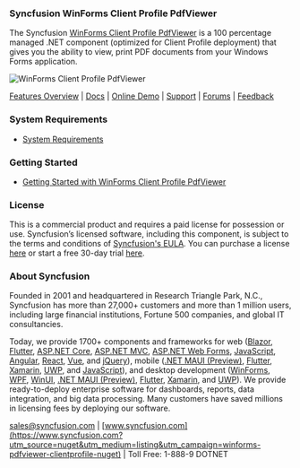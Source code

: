 ### Syncfusion WinForms Client Profile PdfViewer

The Syncfusion [WinForms Client Profile PdfViewer](https://www.syncfusion.com/winforms-ui-controls/pdf-viewer?utm_source=nuget&utm_medium=listing&utm_campaign=winforms-pdfviewer-clientprofile-nuget) is a 100 percentage managed .NET component (optimized for Client Profile deployment) that gives you the ability to view, print PDF documents from your Windows Forms application.

![WinForms Client Profile PdfViewer](https://cdn.syncfusion.com/nuget-readme/winforms/winforms-pdfviewer.png)

[Features Overview](https://www.syncfusion.com/winforms-ui-controls/pdf-viewer?utm_source=nuget&utm_medium=listing&utm_campaign=winforms-pdfviewer-clientprofile-nuget) | [Docs](https://help.syncfusion.com/windowsforms/pdf-viewer/getting-started?utm_source=nuget&utm_medium=listing&utm_campaign=winforms-pdfviewer-clientprofile-nuget) | [Online Demo](https://ej2.syncfusion.com/aspnetmvc/DocIO/UpdateFields?utm_source=nuget&utm_medium=listing&utm_campaign=winforms-pdfviewer-clientprofile-nuget#/material) | [Support](https://www.syncfusion.com/support/directtrac/incidents/newincident?utm_source=nuget&utm_medium=listing&utm_campaign=winforms-pdfviewer-clientprofile-nuget) | [Forums](https://www.syncfusion.com/forums?utm_source=nuget&utm_medium=listing&utm_campaign=winforms-pdfviewer-clientprofile-nuget) | [Feedback](https://www.syncfusion.com/feedback?utm_source=nuget&utm_medium=listing&utm_campaign=winforms-pdfviewer-clientprofile-nuget)

### System Requirements

* [System Requirements](https://help.syncfusion.com/windowsforms/installation/system-requirements?utm_source=nuget&utm_medium=listing&utm_campaign=winforms-pdfviewer-clientprofile-nuget)

### Getting Started

* [Getting Started with WinForms Client Profile PdfViewer](https://help.syncfusion.com/windowsforms/pdf-viewer/getting-started?utm_source=nuget&utm_medium=listing&utm_campaign=winforms-pdfviewer-clientprofile-nuget)

### License

This is a commercial product and requires a paid license for possession or use. Syncfusion’s licensed software, including this component, is subject to the terms and conditions of [Syncfusion's EULA](https://www.syncfusion.com/eula/es/?utm_source=nuget&utm_medium=listing&utm_campaign=winforms-pdfviewer-clientprofile-nuget). You can purchase a license [here](https://www.syncfusion.com/sales/products?utm_source=nuget&utm_medium=listing&utm_campaign=winforms-pdfviewer-clientprofile-nuget) or start a free 30-day trial [here](https://www.syncfusion.com/account/manage-trials/start-trials?utm_source=nuget&utm_medium=listing&utm_campaign=winforms-pdfviewer-clientprofile-nuget).

### About Syncfusion

Founded in 2001 and headquartered in Research Triangle Park, N.C., Syncfusion has more than 27,000+ customers and more than 1 million users, including large financial institutions, Fortune 500 companies, and global IT consultancies.
 
Today, we provide 1700+ components and frameworks for web ([Blazor](https://www.syncfusion.com/blazor-components?utm_source=nuget&utm_medium=listing&utm_campaign=winforms-pdfviewer-clientprofile-nuget), [Flutter](https://www.syncfusion.com/flutter-widgets?utm_source=nuget&utm_medium=listing&utm_campaign=winforms-pdfviewer-clientprofile-nuget), [ASP.NET Core](https://www.syncfusion.com/aspnet-core-ui-controls?utm_source=nuget&utm_medium=listing&utm_campaign=winforms-pdfviewer-clientprofile-nuget), [ASP.NET MVC](https://www.syncfusion.com/aspnet-mvc-ui-controls?utm_source=nuget&utm_medium=listing&utm_campaign=winforms-pdfviewer-clientprofile-nuget), [ASP.NET Web Forms](https://www.syncfusion.com/jquery/aspnet-webforms-ui-controls?utm_source=nuget&utm_medium=listing&utm_campaign=winforms-pdfviewer-clientprofile-nuget), [JavaScript](https://www.syncfusion.com/javascript-ui-controls?utm_source=nuget&utm_medium=listing&utm_campaign=winforms-pdfviewer-clientprofile-nuget), [Angular](https://www.syncfusion.com/angular-ui-components?utm_source=nuget&utm_medium=listing&utm_campaign=winforms-pdfviewer-clientprofile-nuget), [React](https://www.syncfusion.com/react-ui-components?utm_source=nuget&utm_medium=listing&utm_campaign=winforms-pdfviewer-clientprofile-nuget), [Vue](https://www.syncfusion.com/vue-ui-components?utm_source=nuget&utm_medium=listing&utm_campaign=winforms-pdfviewer-clientprofile-nuget), and [jQuery](https://www.syncfusion.com/jquery-ui-widgets?utm_source=nuget&utm_medium=listing&utm_campaign=winforms-pdfviewer-clientprofile-nuget)), mobile ([.NET MAUI (Preview)](https://www.syncfusion.com/maui-controls?utm_source=nuget&utm_medium=listing&utm_campaign=winforms-pdfviewer-clientprofile-nuget), [Flutter](https://www.syncfusion.com/flutter-widgets?utm_source=nuget&utm_medium=listing&utm_campaign=winforms-pdfviewer-clientprofile-nuget), [Xamarin](https://www.syncfusion.com/xamarin-ui-controls?utm_source=nuget&utm_medium=listing&utm_campaign=winforms-pdfviewer-clientprofile-nuget), [UWP](https://www.syncfusion.com/uwp-ui-controls?utm_source=nuget&utm_medium=listing&utm_campaign=winforms-pdfviewer-clientprofile-nuget), and [JavaScript](https://www.syncfusion.com/javascript-ui-controls?utm_source=nuget&utm_medium=listing&utm_campaign=winforms-pdfviewer-clientprofile-nuget)), and desktop development ([WinForms](https://www.syncfusion.com/winforms-ui-controls?utm_source=nuget&utm_medium=listing&utm_campaign=winforms-pdfviewer-clientprofile-nuget), [WPF](https://www.syncfusion.com/wpf-controls?utm_source=nuget&utm_medium=listing&utm_campaign=winforms-pdfviewer-clientprofile-nuget), [WinUI](https://www.syncfusion.com/winui-controls?utm_source=nuget&utm_medium=listing&utm_campaign=winforms-pdfviewer-clientprofile-nuget), [.NET MAUI (Preview)](https://www.syncfusion.com/maui-controls?utm_source=nuget&utm_medium=listing&utm_campaign=winforms-pdfviewer-clientprofile-nuget), [Flutter](https://www.syncfusion.com/flutter-widgets?utm_source=nuget&utm_medium=listing&utm_campaign=winforms-pdfviewer-clientprofile-nuget), [Xamarin](https://www.syncfusion.com/xamarin-ui-controls?utm_source=nuget&utm_medium=listing&utm_campaign=winforms-pdfviewer-clientprofile-nuget), and [UWP](https://www.syncfusion.com/uwp-ui-controls?utm_source=nuget&utm_medium=listing&utm_campaign=winforms-pdfviewer-clientprofile-nuget)). We provide ready-to-deploy enterprise software for dashboards, reports, data integration, and big data processing. Many customers have saved millions in licensing fees by deploying our software.

[sales@syncfusion.com](mailto:sales@syncfusion.com?Subject=Syncfusion%20CLIENTPROFILE%20%W%20PDFViewer%20-%20NuGet) | [www.syncfusion.com](https://www.syncfusion.com?utm_source=nuget&utm_medium=listing&utm_campaign=winforms-pdfviewer-clientprofile-nuget) | Toll Free: 1-888-9 DOTNET








